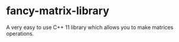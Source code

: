 # fancy-matrix-library
A very easy to use C++ 11 library which allows you to make matrices operations.
